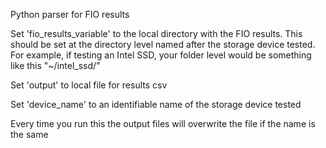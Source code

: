Python parser for FIO results

Set 'fio_results_variable' to the local directory with the FIO results.  This should be set at the directory level named after the storage device tested.  For example, if testing an Intel SSD, your folder level would be something like this "~/intel_ssd/"

Set 'output' to local file for results csv

Set 'device_name' to an identifiable name of the storage device tested

Every time you run this the output files will overwrite the file if the name is the same